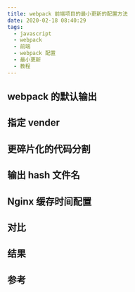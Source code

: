 ```yaml
---
title: webpack 前端项目的最小更新的配置方法
date: 2020-02-18 08:40:29
tags:
  - javascript
  - webpack
  - 前端
  - webpack 配置
  - 最小更新
  - 教程
---
```


## webpack 的默认输出

## 指定 vender

## 更碎片化的代码分割

## 输出 hash 文件名

## Nginx 缓存时间配置

## 对比

## 结果

## 参考



